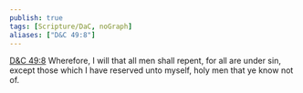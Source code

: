 ```yaml
---
publish: true
tags: [Scripture/DaC, noGraph]
aliases: ["D&C 49:8"]
---
```

[D&C 49:8](https://churchofjesuschrist.org/study/scriptures/dc-testament/dc/49?lang=eng&id=p8#p8) Wherefore, I will that all men shall repent, for all are under sin, except those which I have reserved unto myself, holy men that ye know not of.
